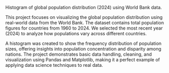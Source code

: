 Histogram of global population distribution (2024) using World Bank data.

This project focuses on visualizing the global population distribution using real-world data from the World Bank. The dataset contains total population figures for countries from 1960 to 2024. We selected the most recent year (2024) to analyze how populations vary across different countries.

A histogram was created to show the frequency distribution of population sizes, offering insights into population concentration and disparity among nations. The project demonstrates basic data handling, cleaning, and visualization using Pandas and Matplotlib, making it a perfect example of applying data science techniques to real data.

